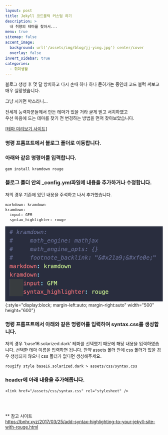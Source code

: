```yaml
---
layout: post
title: Jekyll 코드블럭 커스텀 하기
description: >
  내 취향의 테마를 찾아서...
menu: true
sitemap: false
accent_image:
  background: url('/assets/img/blog/jj-ying.jpg') center/cover
  overlay: false
invert_sidebar: true
categories:
  - 취미생활
---
```


블로그 생성 후 몇 달 방치하고 다시 손때 하나 하나 묻혀가는 중인데 코드 블럭 써보고 매우 실망했습니다.

그냥 시커먼 박스라니...

전세계 능력자분들께서 만든 테마가 있을 거라 굳게 믿고 서치하였고<br>
우선 마음에 드는 테마를 찾기 전 변경하는 방법을 먼저 찾아보았습니다.

<a href="https://spsarolkar.github.io/rouge-theme-preview/" target="_blank">[테마 미리보기 사이트]</a>

### 명령 프롬프트에서 블로그 폴더로 이동합니다.

### 아래와 같은 명령어를 입력합니다.

```
gem install kramdown rouge
```

### 블로그 폴더 안의 \_config.yml파일에 내용을 추가하거나 수정합니다.

저의 경우 기존에 있던 내용을 주석하고 나서 추가했습니다.

```
markdown: kramdown
kramdown:
  input: GFM
  syntax_highlighter: rouge
```

![_config.yml파일에 내용을 추가한 모습](/assets/img/blog/boxed/20220602-boxed-1.png){:style="display:block; margin-left:auto; margin-right:auto" width="500" height="600"}

### 명령 프롬프트에서 아래와 같은 명령어를 입력하여 syntax.css를 생성합니다.

저의 경우 'base16.solarized.dark' 테마를 선택했기 때문에 해당 내용을 입력하였습니다.
선택한 테마 이름을 입력하면 됩니다.
만약 assets 폴더 안에 css 폴더가 없을 경우 생성되지 않으니 css 폴더가 없다면 생성해주세요.

```
rougify style base16.solarized.dark > assets/css/syntax.css
```

### header에 아래 내용을 추가해줍니다.

```
<link href="/assets/css/syntax.css" rel="stylesheet" />
```

<br>
<br>

\*\* 참고 사이트<br>
<a href="https://bnhr.xyz/2017/03/25/add-syntax-highlighting-to-your-jekyll-site-with-rouge.html" target="_blank">https://bnhr.xyz/2017/03/25/add-syntax-highlighting-to-your-jekyll-site-with-rouge.html</a>
